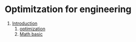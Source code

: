 # Optimitzation for engineering

1. [Introduction](#Introduction)
      1. [optimization](https://benzlxs.github.io/optimization4engineering/introductions)
      2. [Math basic](https://benzlxs.github.io/optimization4engineering/introductions)


